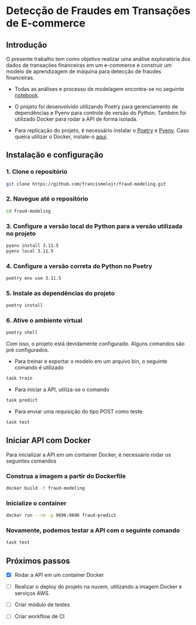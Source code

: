 # Detecção de Fraudes em Transações de E-commerce



## Introdução

O presente trabalho tem como objetivo realizar uma análise exploratória dos dados de transações financeiras em um e-commerce e construir um modelo de aprendizagem de máquina para detecção de fraudes financeiras.

* Todas as análises e processo de modelagem encontra-se no seguinte [notebook](https://github.com/francismelojr/fraud-modeling/blob/master/src/notebook/model.ipynb).

* O projeto foi desenvolvido utilizando Poetry para gerenciamento de dependências e Pyenv para controle de versão do Python. Também foi utilizado Docker para rodar a API de forma isolada. 

* Para replicação do projeto, é necessário instalar o [Poetry](https://python-poetry.org/docs/#installation) e [Pyenv](https://github.com/pyenv/pyenv/#installation). Caso queira utilizar o Docker, instale-o [aqui](https://docs.docker.com/desktop/).


## Instalação e configuração

### 1. Clone o repositório

```bash
git clone https://github.com/francismelojr/fraud-modeling.git
```

### 2. Navegue até o repositório

```bash
cd fraud-modeling
```

### 3. Configure a versão local do Python para a versão utilizada no projeto
```bash
pyenv install 3.11.5
pyenv local 3.11.5
```

### 4. Configure a versão correta do Python no Poetry
```bash
poetry env use 3.11.5
```

### 5. Instale as dependências do projeto
```bash
poetry install
```

### 6. Ative o ambiente virtual
```bash
poetry shell
```

Com isso, o projeto está devidamente configurado. Alguns comandos são pré configurados.
* Para treinar e exportar o modelo em um arquivo bin, o seguinte comando é utilizado

```bash
task train
```

* Para iniciar a API, utiliza-se o comando

```bash
task predict
```

* Para enviar uma requisição do tipo POST como teste:
```bash
task test
```

## Iniciar API com Docker

Para inicializar a API em um container Docker, é necessário rodar os seguintes comandos

### Construa a imagem a partir do Dockerfile

```bash
docker build -t fraud-modeling
```

### Inicialize o container

```bash
docker run --rm -p 9696:9696 fraud-predict
```

### Novamente, podemos testar a API com o seguinte comando

```bash
task test
```

## Próximos passos

- [X] Rodar a API em um container Docker

- [ ] Realizar o deploy do projeto na nuvem, utilizando a imagem Docker e serviços AWS.

- [ ] Criar módulo de testes

- [ ] Criar workflow de CI